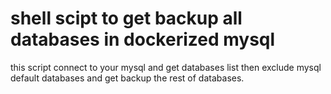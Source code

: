 # shell scipt to get backup all databases in dockerized mysql

this script connect to your mysql and get databases list
then exclude mysql default databases and get backup the rest of databases.
